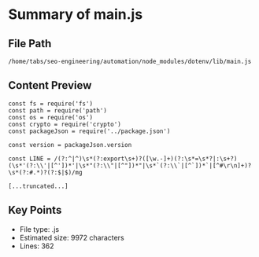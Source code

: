# Summary of main.js
  
## File Path
`/home/tabs/seo-engineering/automation/node_modules/dotenv/lib/main.js`

## Content Preview
```
const fs = require('fs')
const path = require('path')
const os = require('os')
const crypto = require('crypto')
const packageJson = require('../package.json')

const version = packageJson.version

const LINE = /(?:^|^)\s*(?:export\s+)?([\w.-]+)(?:\s*=\s*?|:\s+?)(\s*'(?:\\'|[^'])*'|\s*"(?:\\"|[^"])*"|\s*`(?:\\`|[^`])*`|[^#\r\n]+)?\s*(?:#.*)?(?:$|$)/mg

[...truncated...]
```

## Key Points
- File type: .js
- Estimated size: 9972 characters
- Lines: 362
